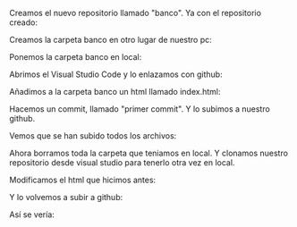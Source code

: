 Creamos el nuevo repositorio llamado "banco".
Ya con el repositorio creado:

Creamos la carpeta banco en otro lugar de nuestro pc:

Ponemos la carpeta banco en local:

Abrimos el Visual Studio Code y lo enlazamos con github:

Añadimos a la carpeta banco un html llamado index.html:


Hacemos un commit, llamado "primer commit". Y lo subimos a nuestro github.


Vemos que se han subido todos los archivos:

Ahora borramos toda la carpeta que teniamos en local.
Y clonamos nuestro repositorio desde visual studio para tenerlo otra vez en local.

Modificamos el html que hicimos antes:

Y lo volvemos a subir a github:

Así se vería:
